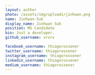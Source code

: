 ```yaml
---
layout: author
photo: /assets/img/uploads/jinhwan.png
name: Jinhwan-Suk
display_name: Jinhwan Suk
position: MS Candidate
bio: Just a developer.
github_username: vrvrv

facebook_username: thiagorossener
twitter_username: thiagorossener
instagram_username: thiagorossener
linkedin_username: thiagorossener
medium_username: thiagorossener
---
```


